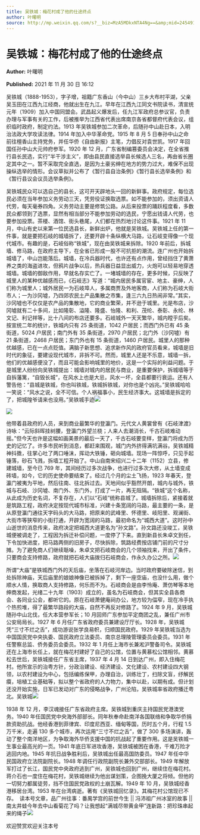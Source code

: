 ```yaml
---
title: 吴铁城：梅花村成了他的仕途终点
author: 叶曙明
source: http://mp.weixin.qq.com/s?__biz=MzA5MDkxNTA4Ng==&amp;mid=2454911755&amp;idx=1&amp;sn=17462f4f0de7ec2c44896561ea665293&amp;chksm=87a2336ab0d5ba7cd648a5089eb61d4bb1038df14c613d87568fc4a3017f0a80c08e1a919472&poc_token=HJ_Do2ejHyO-wNZGG8Q1S8FdPgy1YBBEob-nUEme
---
```


# 吴铁城：梅花村成了他的仕途终点

**Author:** 叶曙明

**Published:** 2021 年 11 月 30 日 16:12

吴铁城（1888-1953），字子增，祖籍广东香山（今中山）三乡大布村平湖，父亲吴玉田在江西九江经商，他就出生在九江。早年在江西九江同文书院读书，清宣统元年（1909）加入中国同盟会。武昌起义爆发后，任九江军政府总参议官，负责办理与军事有关的工作，后被推举为江西省代表出席南京各省都督府代表会议，组织临时政府，制定约法。1913 年吴铁城参加二次革命，后随孙中山赴日本，入明治法政大学攻读法律。1914 年加入中华革命党。1915 年 8 月 5 日奉孙中山之命前往檀香山主持党务，并任华侨《自由新报》主笔，力倡反对袁世凯。1917 年回国任孙中山大元帅府参军。1920 年 12 月，广东省制编篡委员会决定，在全省推行县长民选，实行“半干涉主义”，即由县民直接选举县长候选人三名，再由省长圈定其中之一。暂不采取完全直选，是因为土豪劣绅在地方的势力过大，难保不出现操纵选举的情形。会议草拟并公布了《暂行县自治条例》《暂行县长选举条例》和《暂行县议会议员选举条例》。

吴铁城民众可以选自己的县长，这可开天辟地头一回的新鲜事。政府规定，每位选民必须在当年参加义务劳动三天，凭劳役证换取选票。如不能参加的，须出资请人代劳，每天毫券四角。义务劳动主要是修筑公路。从后来投票的踊跃程度看，多数民众都领到了选票，显然有相当部分不能参加劳动的选民，宁愿出钱请人代劳，也要参加投票。茶楼、酒馆、街头巷尾，人们都在热烈地讨论这件事。1921 年 11 月，中山有史以来第一位民选县长，新鲜出炉，他就是吴铁城。吴铁城上任的第一件事，就是要把石岐的城墙拆了，还要开辟十条纵横大马路，让石岐变得像一个现代城市。有趣的是，石岐俗称“铁城”，现在由吴铁城来拆除。1920 年前后，拆城墙、修马路，在政府主导下，在全省已形成一股不可抗拒的潮流。连广州也开始拆城墙了，中山岂能落后。城墙，在冷兵器时代，也许还有点作用，曾经挡住了黄萧养之类的海盗进攻，但鸦片战争以后，热兵器日益显出威力，火炮可以轻易地穿透城墙。城墙的御敌作用，早就名存实亡了。一堵城墙的存在，更多时候，只反映了城里人的某种优越感而已，《石岐志》写道：“城内居民多属官宦、地主、豪绅，人们称为城里人；城外居民一为石岐埠人，多属商贾及外地客商，人们称为石岐大街市人；一为沙冈墟，乃四郊农民土产品集散之市集，逢三六九日热闹非常。”其实，沙冈墟也不仅仅是农产品的集散地，它的商业繁荣，并不逊于城里。光是布店，沙冈墟就有二十多间，比如隆彰、溢隆、隆盛、怡隆、和利、茂纶、泰彰、永纶、林文记、利记祥等，比十八间的布店还要多。石岐城外一天天繁华，城内瞠乎后矣。按宣统二年的统计，铁城内只有 25 条街道，1042 户居民；而西门外已有 45 条街道，5024 户居民；南门外有 35 条街道，2970 户居民；北门外（沙冈墟）有 21 条街道，2468 户居民；东门外也有 15 条街道，1460 户居民。城里人的那种优越感，已在一点点贬值。满脑子新思想、追求新作风的政府官员看来，城墙是旧时代的象征，要建设现代城市，非拆不可。然而，城里人还是不乐意，城墙一拆，他们的优越感便没了，而且可能会影响城里的地价，这是一个实际的利益问题。于是城里人纷纷向吴铁城提出：城墙对城内的居民与商业，是重要保护，拆城墙等于自拆藩篱，“自毁长城”，在风水上也是大忌，风水一坏，全县都要行衰运。还有人警告他：“县城是铁城，你也叫铁城，铁城拆铁城，对你也是个凶兆。”吴铁城哈哈一笑说：“风水之说，全不可信。个人祸福事小，民生经济事大。这城墙是拆定的了，把城隍爷请来也没用。”吴铁城手迹![](https://mmbiz.qpic.cn/mmbiz_jpg/PJWG74pLsMYBOvYk3MbRjASMQHnvia7fag57blItAg1tAHZFcFWbTCSd7gtNK7KBdJT8rk6jHWicU4hH068mpbOA/640)

![](https://mmbiz.qpic.cn/mmbiz_jpg/PJWG74pLsMYBOvYk3MbRjASMQHnvia7faoepYpsMtiamRc1nyNJIYFhLyXrrZVIKkeXOb42u7dQ6tHg7lQz37jvA/640)

他带着县政府的人员，来到商业最繁华的登瀛门。元代文人黄裳曾有《石岐津渡》诗咏：“云际斜晖挂树腰，登瀛门外望兰桡；人来人去潮消长，千古石岐难动摇。”但今天也许是这幅如画美景的最后一天了，千古石岐要变样，登瀛门将成为历史的记忆了。许多市民听到消息，都赶来围观，城门内外挤得满坑满谷。吴铁城精神抖擞，往掌心吐了两口唾沫，挥动大铁锤，砸向城墙。现场一阵惊呼，只见手起锤落，砂石飞溅，拆墙工程开始了。中山自南宋绍兴二十二年（1152）立县，修建城墙，至今已 769 年，其间经历过多次战争，也进行过多次大修，从土墙变成砖墙，如今，它的历史使命要结束了。经过几个月的尘土飞扬，1923 年春天，登瀛门被夷为平地，然后往南、往北拆过去。天地间似乎豁然开朗，城内与城外，铁城与石岐、沙冈墟、南门外、东门外，打成了一片，再无阻隔。“铁城”这个名称，从此成为历史名词，不复存在，人们以“石岐”统称县城了。城墙拆除后，紧接着就是筑路工程，政府决定按现代城市标准，兴建十条宽阔的马路，最主要的一条，是从原登瀛门通往天字码头的大马路，把原来的武峰里、怀德里、岐阳里、观澜街、大街市等狭窄的小街打通，开辟为宽阔的马路，最初命名为“城西大道”。这时孙中山逝世的消息传来，政府决定把城西大道更名为“孙文路”。孙文路还没竣工，吴铁城便被调走了，工程因为拆迁补偿问题，一度停了下来。直到新县长朱卓文到任，下令加快进度，把马路两侧的旧房子，尽快拆除，筑路经费按店铺门前的尺寸分摊。为了避免商人们继续聒噪，朱卓文把石岐商会的几个领袖找来，开出了条件，只要商会支持修路，政府就把石岐大庙拨归石岐商会，作永久办公之所。![](https://mmbiz.qpic.cn/mmbiz_jpg/PJWG74pLsMYBOvYk3MbRjASMQHnvia7faTvt0KmWhdvBib4vib4vzOSa0biaMrYGcuy7sG3BVYdoAhiaULicQVTcB6hg/640)

所谓“大庙”是铁城西门外的天后庙，坐落在石岐河岸边。当时政府要破除迷信，到处拆除神庙，天后庙里的娘娘神像已被拆掉了，剩下一座空庙，也没什么用，做个顺水人情，换取商人支持修路，何乐而不为。石岐商会是由李怜庵、萧仿琴等本地绅商发起，光绪二十九年（1903）成立的，虽名为石岐商会，但其实全县各商会、各同业公会，都听它的。原在石岐萧健庵祠办公，地方较为偪窄，现在冷手执个热煎堆，得了最繁华路段的大庙，自然不再反对修路了。1924 年 9 月，吴铁城随孙中山北伐，任大本营参军长；10 月回师广东参加平定商团之乱，兼任广州市公安局局长。1927 年 6 月任广东省政府委员兼建设厅厅长。1928 年，吴铁城凭“三寸不烂之舌”，成功游说张学良易帜，归顺国民政府。1929 年吴铁城当选为中国国民党中央执委、国民政府立法委员、南京总理陵管理委员会委员。1931 年任警察总监、侨务委员会委员。1932 年 1 月任上海市长兼淞沪警备司令。吴铁城还在上海市长任上，就在梅花村建好了自己的公馆，位置与黄慕松公馆相邻。黄慕松去世后，吴铁城接任广东省主席，1937 年 4 月 14 日到达广州，即入住梅花村。他所宣示的治粤方针，分政治建设、经济建设、文化建设、农村建设四大钢领，以农村建设为中心，包括编练保甲，办理自治，训练壮丁，扫除文盲，纾解民瘼，培植工业基础等，拟以整个省政府的人力物力，集中以赴，以期有成。但计划还没开始实施，日军已发动对广东的侵略战争，广州沦陷，吴铁城率省政府播迁粤北。吴铁城![](https://mmbiz.qpic.cn/mmbiz_jpg/PJWG74pLsMYBOvYk3MbRjASMQHnvia7faEcvWGcC6fAOTl5mOLsKbQEJicDmFNnKUKxuYoPYMf7aZFw5ic3jp9p6Q/640)

1938 年 12 月，李汉魂接任广东省政府主席。吴铁城到重庆主持国民党港澳党务。1940 年任国民党中央海外部部长。同年秋奉命赴南洋各国联络和争取华侨捐款资助抗战。他经香港到菲律宾、印度尼西亚、缅甸等国，历时五个月，行程 1.5 万千米，走遍 130 多个城市，再次运用“三寸不烂之舌”，做了 300 多场演讲，轰动了整个南洋地区，为争取海外华侨支援中国的抗战起了重要作用。这是吴铁城一生事业最高光的一页。1941 年底日军进攻香港，吴铁城被困在香港，千难万险才逃回内地。1945 年抗日战争胜利后，吴铁城出任最高国防委员。1947 年任中华民国政府立法院副院长。1948 年调任行政院副院长兼外交部部长。1949 年解放军打过了长江，国民党中央政府逃到广州，吴铁城也回到广州，继续住在梅花村。蒋介石也一度住在梅花村，吴铁城继续为他出谋划策，企图挽大厦之将倾。但他的一切努力都属徒劳，挡不住国民党政权的土崩瓦解。1949 年 10 月，吴铁城经香港移居台湾。1953 年在台湾病逝。著有《吴铁城回忆录》。其梅花村公馆现已不存。  读本号文章，品广州往事：番禺学宫的前世今生 || 冯沛祖广州冰室的故事 || 南太井蛙今年去中山看菊花了吗？让我想起“满城尽带黄金甲”连新路：把珍珠串起来的绳子![](https://mmbiz.qpic.cn/mmbiz_jpg/PJWG74pLsMYBOvYk3MbRjASMQHnvia7faNZRxic7le1CicR0086Qic0S2WI2hXnBfozAqHclibrS5XevXhorpBWjqLw/640)

欢迎赞赏欢迎关注本号
